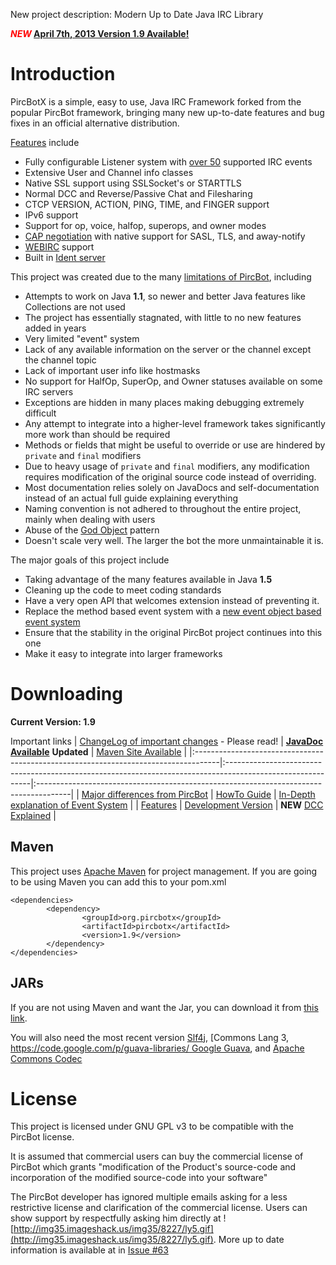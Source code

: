 New project description: Modern Up to Date Java IRC Library

<font color='red'><b><code>*</code>NEW</b><code>*</code>**</font> [April 7th, 2013 Version 1.9 Available!](#Downloading.md)**

<a href='Hidden comment: 
'></a>

# Introduction #

PircBotX is a simple, easy to use, Java IRC Framework forked from the popular PircBot framework, bringing many new up-to-date features and bug fixes in an official alternative distribution.

[Features](Features.md) include
  * Fully configurable Listener system with [over 50](http://site.pircbotx.googlecode.com/hg-history/1.9/apidocs/index.html) supported IRC events
  * Extensive User and Channel info classes
  * Native SSL support using SSLSocket's or STARTTLS
  * Normal DCC and Reverse/Passive Chat and Filesharing
  * CTCP VERSION, ACTION, PING, TIME, and FINGER support
  * IPv6 support
  * Support for op, voice, halfop, superops, and owner modes
  * [CAP negotiation](http://ircv3.atheme.org/) with native support for SASL, TLS, and away-notify
  * [WEBIRC](http://wiki.mibbit.com/index.php/WebIRC) support
  * Built in [Ident server](https://en.wikipedia.org/wiki/Ident_protocol)

This project was created due to the many [limitations of PircBot](DifferencesFromPircBot.md), including
  * Attempts to work on Java **1.1**, so newer and better Java features like Collections are not used
  * The project has essentially stagnated, with little to no new features added in years
  * Very limited "event" system
  * Lack of any available information on the server or the channel except the channel topic
  * Lack of important user info like hostmasks
  * No support for HalfOp, SuperOp, and Owner statuses available on some IRC servers
  * Exceptions are hidden in many places making debugging extremely difficult
  * Any attempt to integrate into a higher-level framework takes significantly more work than should be required
  * Methods or fields that might be useful to override or use are hindered by `private` and `final` modifiers
  * Due to heavy usage of `private` and `final` modifiers, any modification requires modification of the original source code instead of overriding.
  * Most documentation relies solely on JavaDocs and self-documentation instead of an actual full guide explaining everything
  * Naming convention is not adhered to throughout the entire project, mainly when dealing with users
  * Abuse of the [God Object](http://en.wikipedia.org/wiki/God_object) pattern
  * Doesn't scale very well. The larger the bot the more unmaintainable it is.

The major goals of this project include
  * Taking advantage of the many features available in Java **1.5**
  * Cleaning up the code to meet coding standards
  * Have a very open API that welcomes extension instead of preventing it.
  * Replace the method based event system with a [new event object based event system](EventSystemExplained.md)
  * Ensure that the stability in the original PircBot project continues into this one
  * Make it easy to integrate into larger frameworks

# Downloading #

**Current Version: 1.9**

Important links
| [ChangeLog of important changes](ChangeLog#1.9_-_April_7th,_2013.md) - Please read! | **[JavaDoc Available](http://site.pircbotx.googlecode.com/hg-history/1.9/apidocs/index.html)** **Updated** | [Maven Site Available](http://site.pircbotx.googlecode.com/hg-history/1.9/index.html) |
|:------------------------------------------------------------------------------------|:-----------------------------------------------------------------------------------------------------------|:--------------------------------------------------------------------------------------|
| [Major differences from PircBot](DifferencesFromPircBot.md)                         | [HowTo Guide](HowTo.md)                                                                                    | [In-Depth explanation of Event System](EventSystemExplained.md)                       |
| [Features](Features.md)                                                             | [Development Version](DevVersion.md)                                                                       | **NEW** [DCC Explained](DccExplained.md)                                              |

## Maven ##

This project uses [Apache Maven](http://maven.apache.org/) for project management. If you are going to be using Maven you can add this to your pom.xml

```
<dependencies>
        <dependency>
                <groupId>org.pircbotx</groupId>
                <artifactId>pircbotx</artifactId>
                <version>1.9</version>
        </dependency>
</dependencies>
```

## JARs ##

If you are not using Maven and want the Jar, you can download it from [this link](http://code.google.com/p/pircbotx/downloads/detail?name=pircbotx-1.9.jar).

You will also need the most recent version [Slf4j](http://www.slf4j.org/), [Commons Lang 3, [https://code.google.com/p/guava-libraries/ Google Guava](https://commons.apache.org/proper/commons-lang/), and [Apache Commons Codec](https://commons.apache.org/proper/commons-codec/)

# License #

This project is licensed under GNU GPL v3 to be compatible with the PircBot license.

It is assumed that commercial users can buy the commercial license of PircBot which grants "modification of the Product's source-code and incorporation of the modified source-code into your software"

The PircBot developer has ignored multiple emails asking for a less restrictive license and clarification of the commercial license. Users can show support by respectfully asking him directly at ![http://img35.imageshack.us/img35/8227/ly5.gif](http://img35.imageshack.us/img35/8227/ly5.gif). More up to date information is available at in [Issue #63](https://code.google.com/p/pircbotx/issues/detail?id=#63)